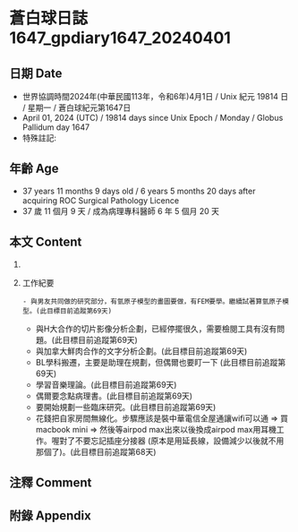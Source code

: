 [_metadata_:encoding]: - "utf-8"
[_metadata_:language]: - "zh-Hant-TW"
[_metadata_:fileformat]: - "markdown"
[_metadata_:MIME_type]: - "text/plain"
[_metadata_:markdown_version]: - "commonmark version 0.30"
[_metadata_:markdown_spec]: - "https://spec.commonmark.org/0.30/"

# 蒼白球日誌1647_gpdiary1647_20240401 #

## 日期 Date ##

* 世界協調時間2024年(中華民國113年，令和6年)4月1日 / Unix 紀元 19814 日 / 星期一 / 蒼白球紀元第1647日
* April 01, 2024 (UTC) / 19814 days since Unix Epoch / Monday / Globus Pallidum day 1647
* 特殊註記:

## 年齡 Age ##

* 37 years 11 months 9 days old / 6 years 5 months 20 days after acquiring ROC Surgical Pathology Licence
* 37 歲 11 個月 9 天 / 成為病理專科醫師 6 年 5 個月 20 天

## 本文 Content ##

1. 

    
2. 工作紀要

       - 與男友共同做的研究部分，有氫原子模型的畫圖要做，有FEM要學。繼續試著算氫原子模型。(此目標目前追蹤第69天)
   - 與H大合作的切片影像分析企劃，已經停擺很久，需要檢閱工具有沒有問題。(此目標目前追蹤第69天)
   - 與加拿大鮮肉合作的文字分析企劃。(此目標目前追蹤第69天)
   - BL學科搬遷，主要是助理在規劃，但偶爾也要盯一下 (此目標目前追蹤第69天)
   - 學習音樂理論。(此目標目前追蹤第69天)
   - 偶爾要念點病理書。(此目標目前追蹤第69天)
   - 要開始規劃一些臨床研究。(此目標目前追蹤第69天)
   - 花錢把自家房間無線化。步驟應該是裝中華電信全屋通讓wifi可以通 => 買macbook mini => 然後等airpod max出來以後換成airpod max用耳機工作。喔對了不要忘記插座分接器 (原本是用延長線，設備減少以後就不用那個了)。(此目標目前追蹤第68天)


## 注釋 Comment ##


## 附錄 Appendix ##

